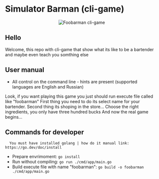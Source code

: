# Simulator Barman (cli-game)

<p align="center">
  <img src="./assests/logogame.jpg" alt="Foobarman cli-game"/>
</p>

## Hello

Welcome, this repo with cli-game that show what its like to be a bartender
and maybe even teach you somthing else

## User manual

* All control on the command line - hints are present (supported languages are English and Russian)

Look, if you want playing this game you just should run execute file called like "foobarman"
First thing you need to do its select name for your bartender.
Second thing its shoping in the store... Choose the right ingredients, you only have three hundred bucks
And now the real game begins... 

## Commands for developer

```
  You must have installed golang | how do it manual link: https://go.dev/doc/install
```

* Prepare envrimoment: ```go install```
* Run without compiling: ```go run ./cmd/app/main.go```
* Build execute file with name "foobarman": ```go build -o foobarman ./cmd/app/main.go```
